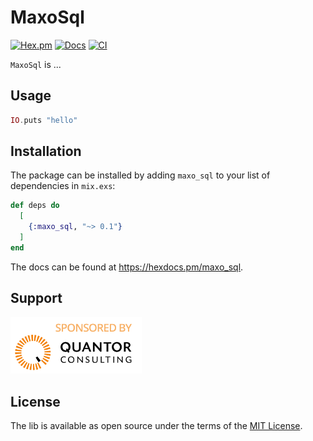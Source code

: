 # MaxoSql

[![Hex.pm](https://img.shields.io/hexpm/v/maxo_sql.svg)](https://hex.pm/packages/maxo_sql)
[![Docs](https://img.shields.io/badge/hexdocs-docs-8e7ce6.svg)](https://hexdocs.pm/maxo_sql)
[![CI](https://github.com/maxohq/maxo_sql/actions/workflows/ci.yml/badge.svg)](https://github.com/maxohq/maxo_sql/actions/workflows/ci.yml)

`MaxoSql` is ...

## Usage

```elixir
IO.puts "hello"
```

## Installation

The package can be installed by adding `maxo_sql` to your list of dependencies in `mix.exs`:

```elixir
def deps do
  [
    {:maxo_sql, "~> 0.1"}
  ]
end
```

The docs can be found at <https://hexdocs.pm/maxo_sql>.

## Support

<p>
  <a href="https://quantor.consulting/?utm_source=github&utm_campaign=maxo_sql">
    <img src="https://raw.githubusercontent.com/maxohq/sponsors/main/assets/quantor_consulting_logo.svg"
      alt="Sponsored by Quantor Consulting" width="210">
  </a>
</p>

## License

The lib is available as open source under the terms of the [MIT License](https://opensource.org/licenses/MIT).
